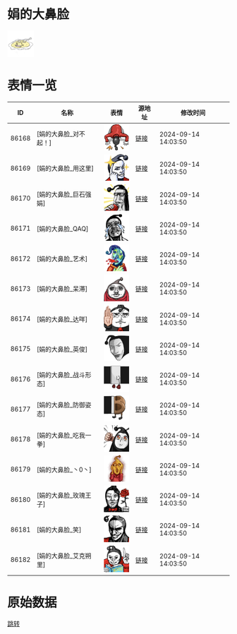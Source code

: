# 娟的大鼻脸

<img src="./cover.png" height="60" alt="cover" />

# 表情一览

|ID|名称|表情|源地址|修改时间|
|----|----|----|----|----|
|86168|[娟的大鼻脸_对不起！]|<img src="./pic/086168_%5B娟的大鼻脸_对不起！%5D.png" height="60" alt="对不起！"/>|[链接](https://i0.hdslb.com/bfs/garb/2a2804b2855a918eb634d201a5c02b6ef6c7ffbb.png)|2024-09-14 14:03:50|
|86169|[娟的大鼻脸_用这里]|<img src="./pic/086169_%5B娟的大鼻脸_用这里%5D.png" height="60" alt="用这里"/>|[链接](https://i0.hdslb.com/bfs/garb/98c58810fce02d6aa83e9d26d9d5d8f03f5e8acc.png)|2024-09-14 14:03:50|
|86170|[娟的大鼻脸_巨石强娟]|<img src="./pic/086170_%5B娟的大鼻脸_巨石强娟%5D.png" height="60" alt="巨石强娟"/>|[链接](https://i0.hdslb.com/bfs/garb/ad1a914bb5be21e7f62299ba624bccf1c202c6e7.png)|2024-09-14 14:03:50|
|86171|[娟的大鼻脸_QAQ]|<img src="./pic/086171_%5B娟的大鼻脸_QAQ%5D.png" height="60" alt="QAQ"/>|[链接](https://i0.hdslb.com/bfs/garb/f99714e3ba0b3e0081a9464d8510c4ce3ae84f92.png)|2024-09-14 14:03:50|
|86172|[娟的大鼻脸_艺术]|<img src="./pic/086172_%5B娟的大鼻脸_艺术%5D.png" height="60" alt="艺术"/>|[链接](https://i0.hdslb.com/bfs/garb/3a0f9ba35f3ba183c5d23b23dbee870250d3965e.png)|2024-09-14 14:03:50|
|86173|[娟的大鼻脸_呆滞]|<img src="./pic/086173_%5B娟的大鼻脸_呆滞%5D.png" height="60" alt="呆滞"/>|[链接](https://i0.hdslb.com/bfs/garb/0c05bbfe4fb0eab55373cd365b7109a59b64806f.png)|2024-09-14 14:03:50|
|86174|[娟的大鼻脸_达咩]|<img src="./pic/086174_%5B娟的大鼻脸_达咩%5D.png" height="60" alt="达咩"/>|[链接](https://i0.hdslb.com/bfs/garb/df92b5979a9d8a56a09d9e394894ce5a4f205c8f.png)|2024-09-14 14:03:50|
|86175|[娟的大鼻脸_英俊]|<img src="./pic/086175_%5B娟的大鼻脸_英俊%5D.png" height="60" alt="英俊"/>|[链接](https://i0.hdslb.com/bfs/garb/989ffff3854f3511577b42b741ee2cdcedef0447.png)|2024-09-14 14:03:50|
|86176|[娟的大鼻脸_战斗形态]|<img src="./pic/086176_%5B娟的大鼻脸_战斗形态%5D.png" height="60" alt="战斗形态"/>|[链接](https://i0.hdslb.com/bfs/garb/030d21abff0ff52558e0837a5148a1fbd0d96029.png)|2024-09-14 14:03:50|
|86177|[娟的大鼻脸_防御姿态]|<img src="./pic/086177_%5B娟的大鼻脸_防御姿态%5D.png" height="60" alt="防御姿态"/>|[链接](https://i0.hdslb.com/bfs/garb/465d0de1eda7d61ba48957555fff573bb60452d5.png)|2024-09-14 14:03:50|
|86178|[娟的大鼻脸_吃我一拳]|<img src="./pic/086178_%5B娟的大鼻脸_吃我一拳%5D.png" height="60" alt="吃我一拳"/>|[链接](https://i0.hdslb.com/bfs/garb/9a1897c9cc88cb20e03c7824e13fa352ac19d060.png)|2024-09-14 14:03:50|
|86179|[娟的大鼻脸_丶0丶]|<img src="./pic/086179_%5B娟的大鼻脸_丶0丶%5D.png" height="60" alt="丶0丶"/>|[链接](https://i0.hdslb.com/bfs/garb/1c1d17151658800d57bf5f4c25e7dcc54e236f97.png)|2024-09-14 14:03:50|
|86180|[娟的大鼻脸_玫瑰王子]|<img src="./pic/086180_%5B娟的大鼻脸_玫瑰王子%5D.png" height="60" alt="玫瑰王子"/>|[链接](https://i0.hdslb.com/bfs/garb/d8de37a0dfc39b7da97037dbd8bce590ebfd5247.png)|2024-09-14 14:03:50|
|86181|[娟的大鼻脸_笑]|<img src="./pic/086181_%5B娟的大鼻脸_笑%5D.png" height="60" alt="笑"/>|[链接](https://i0.hdslb.com/bfs/garb/2fa1ec3dc5f4e6d9c8d7e598c7f23090a1bfa2d2.png)|2024-09-14 14:03:50|
|86182|[娟的大鼻脸_艾克朔里]|<img src="./pic/086182_%5B娟的大鼻脸_艾克朔里%5D.png" height="60" alt="艾克朔里"/>|[链接](https://i0.hdslb.com/bfs/garb/0f520d3ef77dc4344b50ba32fac1b46560ad27f2.png)|2024-09-14 14:03:50|

# 原始数据

[跳转](./raw.json)


